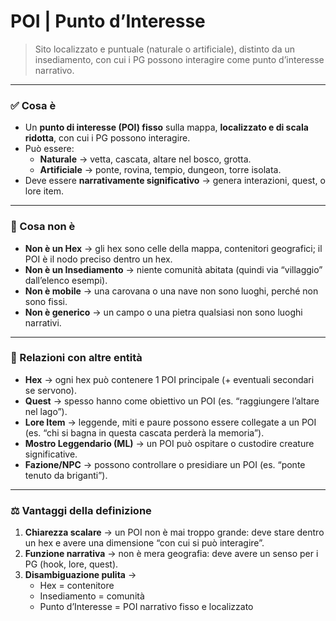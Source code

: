 # POI | Punto d’Interesse

> Sito localizzato e puntuale (naturale o artificiale), distinto da un insediamento, con cui i PG possono interagire come punto d’interesse narrativo.


---

### ✅ Cosa è

- Un **punto di interesse (POI) fisso** sulla mappa, **localizzato e di scala ridotta**, con cui i PG possono interagire.
- Può essere:
    - **Naturale** → vetta, cascata, altare nel bosco, grotta.
    - **Artificiale** → ponte, rovina, tempio, dungeon, torre isolata.
- Deve essere **narrativamente significativo** → genera interazioni, quest, o lore item.

---

### 🚫 Cosa non è

- **Non è un Hex** → gli hex sono celle della mappa, contenitori geografici; il POI è il nodo preciso dentro un hex.
- **Non è un Insediamento** → niente comunità abitata (quindi via “villaggio” dall’elenco esempi).
- **Non è mobile** → una carovana o una nave non sono luoghi, perché non sono fissi.
- **Non è generico** → un campo o una pietra qualsiasi non sono luoghi narrativi.

---

### 🔗 Relazioni con altre entità

- **Hex** → ogni hex può contenere 1 POI principale (+ eventuali secondari se servono).
- **Quest** → spesso hanno come obiettivo un POI (es. “raggiungere l’altare nel lago”).
- **Lore Item** → leggende, miti e paure possono essere collegate a un POI (es. “chi si bagna in questa cascata perderà la memoria”).
- **Mostro Leggendario (ML)** → un POI può ospitare o custodire creature significative.
- **Fazione/NPC** → possono controllare o presidiare un POI (es. “ponte tenuto da briganti”).

---

### ⚖️ Vantaggi della definizione

1. **Chiarezza scalare** → un POI non è mai troppo grande: deve stare dentro un hex e avere una dimensione “con cui si può interagire”.
2. **Funzione narrativa** → non è mera geografia: deve avere un senso per i PG (hook, lore, quest).
3. **Disambiguazione pulita** →
    - Hex = contenitore
    - Insediamento = comunità
    - Punto d’Interesse = POI narrativo fisso e localizzato